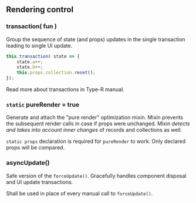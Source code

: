 ## Rendering control

### transaction( fun )

Group the sequence of state (and props) updates in the single transaction leading to single UI update.

```javascript
this.transaction( state => {
    state.a++;
    state.b++;
    this.props.collection.reset();
});
```

Read more about transactions in Type-R manual.

### `static` pureRender = true

Generate and attach the "pure render" optimization mixin. Mixin prevents the subsequent render calls in case if props were unchanged.
Mixin *detects and takes into account inner changes* of records and collections as well.

`static props` declaration is required for `pureRender` to work. Only declared props will be compared.


### asyncUpdate()

Safe version of the `forceUpdate()`. Gracefully handles component disposal and UI update transactions.

Shall be used in place of every manual call to `forceUpdate()`.
